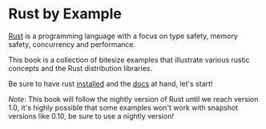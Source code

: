 # Rust by Example

[Rust][rust] is a programming language with a focus on
type safety, memory safety, concurrency and performance.

This book is a collection of bitesize examples that illustrate various rustic
concepts and the Rust distribution libraries.

Be sure to have rust [installed][install] and the
[docs][std] at hand, let's
start!

*Note*: This book will follow the nightly version of Rust until we reach
version 1.0, it's highly possible that some examples won't work with snapshot
versions like 0.10, be sure to use a nightly version!

[rust]: http://www.rust-lang.org/
[install]: http://www.rust-lang.org/install.html
[std]: http://doc.rust-lang.org/std/
